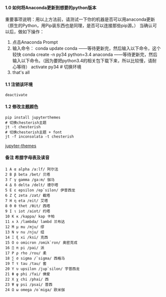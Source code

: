 #### 1.0 如何将Anaconda更新到想要的python版本
重要事项说明：用以上方法前，请测试一下你的机器是否可以用anaconda更新（原生的Python，用Pip装东西也是同理，是否可以连接那些pip源。）
当确认可以后，做如下操作：
1. 点击Anaconda Prompt
2. 输入命令：
    conda update conda ——等待更新完，然后输入以下命令，这个较快
    conda create -n py34 python=3.4 anaconda ——等待更新完，然后输入以下命令。（因为要把python3.4的相关包下载下来，所以比较慢，请耐心等待）
    activate py34 # 切换环境
3. that's all

#### 1.1 注销该环境
```
deactivate
```
#### 1.2 修改主题颜色
```
pip install jupyterthemes
# 切换chesterish主题
jt -t chesterish
# 切换chesterish主题 + font
jt -f inconsolata -t chesterish
```
[jupyter-themes](https://github.com/dunovank/jupyter-themes "jupyter-themes")

#### 备注 希腊字母表及读音
```
1 Α α alpha /a:lf/ 阿尔法 
2 Β β beta /bet/ 贝塔 
3 Γ γ gamma /ga:m/ 伽马 
4 Δ δ delta /delt/ 德尔塔 
5 Ε ε epsilon /ep`silon/ 伊普西龙
6 Ζ ζ zeta /zat/ 截塔 
7 Η η eta /eit/ 艾塔 
8 Θ θ thet /θit/ 西塔 
9 Ι ι iot /aiot/ 约塔 
10 Κ κ /kappa/ kap 卡帕 
11 ∧ λ /lambda/ lambd 兰布达 
12 Μ μ mu /mju/ 缪 
13 Ν ν nu /nju/ 纽 
14 Ξ ξ xi /ksi/ 克西 
15 Ο ο omicron /omik`ron/ 奥密克戎 
16 ∏ π pi /pai/ 派 
17 Ρ ρ rho /rou/ 柔
18 ∑ σ sigma /`sigma/ 西格马 
19 Τ τ tau /tau/ 套 
20 Υ υ upsilon /jup`silon/ 宇普西龙 
21 Φ φ phi /fai/ 佛爱 
22 Χ χ chi /phai/ 西 
23 Ψ ψ psi /psai/ 普西 
24 Ω ω omega /o`miga/ 欧米伽
```